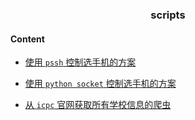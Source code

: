 <h3 align='center'> scripts </h3>

#### Content

- [使用 `pssh` 控制选手机的方案](./pssh_solution)

- [使用 `python socket` 控制选手机的方案](./tty_socket_solution)

- [从 `icpc` 官网获取所有学校信息的爬虫](./AllSchoolInfo)